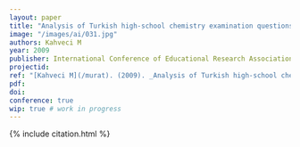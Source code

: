 ```yaml
---
layout: paper
title: "Analysis of Turkish high-school chemistry examination questions according to Bloom’s Taxonomy"
image: "/images/ai/031.jpg"
authors: Kahveci M
year: 2009
publisher: International Conference of Educational Research Association Turkey (EAB)
projectid:
ref: "[Kahveci M](/murat). (2009). _Analysis of Turkish high-school chemistry examination questions according to Bloom’s Taxonomy_. Paper presented at the International Conference of Educational Research Association Turkey (EAB). Canakkale, Turkey. May 1 - 3, 2009."
pdf:
doi:
conference: true
wip: true # work in progress 
---
```


{% include citation.html %}
